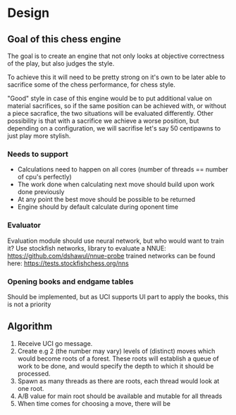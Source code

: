 # Design
## Goal of this chess engine
The goal is to create an engine that not only looks at objective
correctness of the play, but also judges the style.

To achieve this it will need to be pretty strong on it's own to be 
later able to sacrifice some of the chess performance, for chess style.

"Good" style in case of this engine would be to put additional value on material sacrifices,
so if the same position can be achieved with, or without a piece sacrafice, the two situations
will be evaluated differently. Other possibility is that with a sacrifice we achieve a worse position,
but depending on a configuration, we will sacrifise let's say 50 centipawns to just play more stylish.

### Needs to support
- Calculations need to happen on all cores (number of threads == number of cpu's perfectly)
- The work done when calculating next move should build upon
work done previously
- At any point the best move should be possible to be returned
- Engine should by default calculate during oponent time


### Evaluator
Evaluation module should use neural network, but who would want to train it?
Use stockfish networks, library to evaluate a NNUE:
https://github.com/dshawul/nnue-probe
trained networks can be found here:
https://tests.stockfishchess.org/nns


### Opening books and endgame tables
Should be implemented, but as UCI supports UI part to apply the books,
this is not a priority


## Algorithm

1. Receive UCI go message.
2. Create e.g 2 (the number may vary) levels of (distinct) moves which would become roots of a forest.
   These roots will establish a queue of work to be done, and would specify the depth to which it
   should be processed.
3. Spawn as many threads as there are roots, each thread would look at one root.
4. A/B value for main root should be available and mutable for all threads
5. When time comes for choosing a move, there will be 